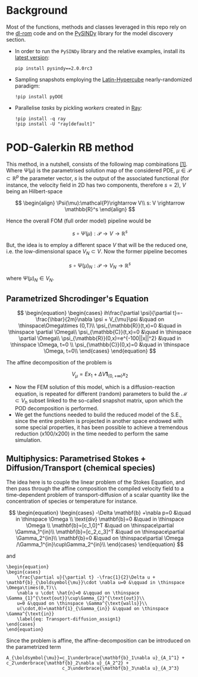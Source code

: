 # Background
Most of the functions, methods and classes leveraged in this repo rely on the [dl-rom](https://github.com/NicolaRFranco/dlroms) code and on the [PySINDy](https://github.com/dynamicslab/pysindy) library for the model discovery section.

+ In order to run the ```PySINDy``` library and the relative examples, install its [latest version](https://pypi.org/project/pysindy/):
  ```
  pip install pysindy==2.0.0rc3
  ```
+ Sampling snapshots employing the [Latin-Hypercube](https://pythonhosted.org/pyDOE/randomized.html) nearly-randomized paradigm:
  ```
  !pip install pyDOE
  ```
+ Parallelise *tasks* by pickling *workers* created in [Ray](https://docs.ray.io/en/latest/index.html):
  ```
  !pip install -q ray
  !pip install -U "ray[default]"
  ```
# POD-Galerkin RB method
This method, in a nutshell, consists of the following map combinations [[1]](https://arxiv.org/abs/1511.02021). Where $\Psi(\mu)$ is the parametrised solution map of the considered PDE, $\mu \in \mathcal{P} \subset \mathbb{R}^p$ the parameter vector, $s$ is the output of the associated functional (for instance, the velocity field in 2D has two components, therefore $s=2$), $V$ being an Hilbert-space

$$
\begin{align}
\Psi(\mu):\mathcal{P}\rightarrow V\\
s: V \rightarrow \mathbb{R}^s
\end{align}
$$

Hence the overall FOM (full order model) pipeline would be

$$s\circ \Psi(\mu): \mathcal{P}\rightarrow V \rightarrow \mathbb{R}^s$$

But, the idea is to employ a different space $V$ that will be the reduced one, i.e. the low-dimensional space $V_N \subset V$. Now the former pipeline becomes

$$s \circ \Psi(\mu)_N : \mathcal{P} \rightarrow V_N \rightarrow \mathbb{R}^s $$

where $\Psi(\mu)_N \in V_N$.
## Parametrized Shcrodinger's Equation
$$
\begin{equation}
    \begin{cases}
    ih\frac{\partial \psi}{\partial t}=-\frac{\hbar}{2m}\nabla \psi + V_{\mu}\psi &\quad on \thinspace\Omega\times (0,T)\\
    \psi_{\mathbb{R}}(t,x)=0 &\quad in \thinspace \partial \Omega\\
    \psi_{\mathbb{C}}(t,x)=0 &\quad in \thinspace \partial \Omega\\
    \psi_{\mathbb{R}}(0,x)=e^{-100||x||^2} &\quad in \thinspace \Omega, t=0 \\
    \psi_{\mathbb{C}}(0,x)=0 &\quad in \thinspace \Omega, t=0\\
\end{cases}
\end{equation}
$$

The affine decomposition of the problem is

$$  V_{\mu} =Ex_1+\Delta V \mathbf{1}_{(0,+\infty)}x_2 $$
+ Now the FEM solution of this model, which is a diffusion-reaction equation, is repeated for different (random) parameters to build the $\mathcal{M}\subset V_h$ subset linked to the
   so-called snapshot matrix, upon which the POD decomposition is performed.
+ We get the functions needed to build the reduced model of the S.E.,  since the entire problem is projected in another space endowed with some special properties, it has been
  possible to achieve a tremendous reduction (x100/x200) in the time needed to perform the same simulation.

## Multiphysics: Parametrised Stokes + Diffusion/Transport (chemical species)
The idea here is to couple the linear problem of the Stokes Equation, and then pass through the affine composition the compiled velocity field to a time-dependent problem of transport-diffusion of a scalar quantity like the concentration of species or temperature for instance.

$$
\begin{equation}
    \begin{cases}
        -\Delta \mathbf{b} +\nabla p=0 &\quad in \thinspace \Omega \\
        \text{div} \mathbf{b}=0  &\quad in \thinspace \Omega \\
        \mathbf{b}=[c_1,0]^T  &\quad on \thinspace\partial \Gamma_1^{in}\\
        \mathbf{b}=[c_2,c_3]^T &\quad on \thinspace\partial \Gamma_2^{in}\\
        \mathbf{b}=0 &\quad on \thinspace\partial \Omega /\Gamma_1^{in}\cup\Gamma_2^{in}\\
    \end{cases} 
\end{equation}
$$

and

```
\begin{equation}
\begin{cases}
    \frac{\partial u}{\partial t} -\frac{1}{2}\Delta u + \mathbf{b}_{\boldsymbol{\mu}}\cdot \nabla u=0 &\qquad in \thinspace \Omega\times(0,T)\\
    \nabla u \cdot \hat{n}=0 &\qquad on \thinspace \Gamma_{1}^{\text{out}}\cup\Gamma_{2}^{\text{out}}\\
    u=0 &\qquad on \thinspace \Gamma^{\text{walls}}\\
    u(\cdot,0)=\mathbf{1}_{\Gamma_{in}} &\qquad on \thinspace \Gamma^{\text{in}}
    \label{eq: Transport-diffusion_assign1}
\end{cases}
\end{equation}
```

Since the problem is affine, the affine-decomposition can be introduced on the parametrized term
```
A_{\boldsymbol{\mu}}=c_1\underbrace{\mathbf{b}_1\nabla u}_{A_1^1} + c_2\underbrace{\mathbf{b}_2\nabla u}_{A_2^2} +
                     c_3\underbrace{\mathbf{b}_3\nabla u}_{A_3^3}
```
